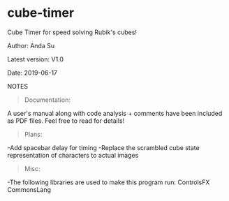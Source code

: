 # cube-timer
Cube Timer for speed solving Rubik's cubes!

Author: Anda Su

Latest version: V1.0 

Date: 2019-06-17

NOTES

>Documentation:

A user's manual along with code analysis + comments have been included as PDF files. Feel free to read for details!

>Plans:

  -Add spacebar delay for timing
	-Replace the scrambled cube state representation of characters to actual images 

>Misc:

-The following libraries are used to make this program run: 
		ControlsFX	CommonsLang
